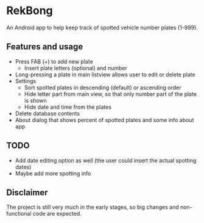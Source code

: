 # RekBong

An Android app to help keep track of spotted vehicle number plates (1-999).

## Features and usage

- Press FAB (+) to add new plate
    - Insert plate letters (optional) and number
- Long-pressing a plate in main listview allows user to edit or delete plate
- Settings
    - Sort spotted plates in descending (default) or ascending order
    - Hide letter part from main view, so that only number part of the plate
      is shown
    - Hide date and time from the plates
- Delete database contents
- About dialog that shows percent of spotted plates and some info about app

## TODO

- Add date editing option as well (the user could insert the actual spotting
  dates)
- Maybe add more spotting info

## Disclaimer

The project is still very much in the early stages, so big changes and
non-functional code are expected.

